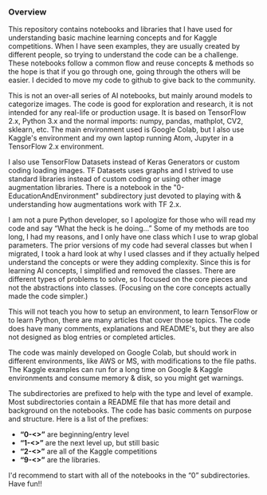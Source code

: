 ### Overview

This repository contains notebooks and libraries that I have used for understanding basic machine learning concepts and for Kaggle competitions.  When I have seen examples, they are usually created by different people, so trying to understand the code can be a challenge.  These notebooks follow a common flow and reuse concepts & methods so the hope is that if you go through one, going through the others will be easier.  I decided to move my code to github to give back to the community.

This is not an over-all series of AI notebooks, but mainly around models to categorize images.  The code is good for exploration and research, it is not intended for any real-life or production usage.  It is based on TensorFlow 2.x, Python 3.x and the normal imports: numpy, pandas, mathplot, CV2, sklearn, etc.  The main environment used is Google Colab, but I also use Kaggle's environment and my own laptop running Atom, Jupyter in a TensorFlow 2.x environment.  

I also use TensorFlow Datasets instead of Keras Generators or custom coding loading images.  TF Datasets uses graphs and I strived to use standard libraries instead of custom coding or using other image augmentation libraries.  There is a notebook in the "0-EducationAndEnvironment" subdirectory just devoted to playing with & understanding how augmentations work with TF 2.x.

 I am not a pure Python developer, so I apologize for those who will read my code and say “What the heck is he doing...”  Some of my methods are too long, I had my reasons, and I only have one class which I use to wrap global parameters.  The prior versions of my code had several classes but when I migrated, I took a hard look at why I used classes and if they actually helped understand the concepts or were they adding complexity.  Since this is for learning AI concepts, I simplified and removed the classes.  There are different types of problems to solve, so I focused on the core pieces and not the abstractions into classes.  (Focusing on the core concepts actually made the code simpler.)

This will not teach you how to setup an environment, to learn TensorFlow or to learn Python, there are many articles that cover those topics.  The code does have many comments, explanations and README's, but they are also not designed as blog entries or completed articles.  

The code was mainly developed on Google Colab, but should work in different environments, like AWS or MS, with modifications to the file paths.  The Kaggle examples can run for a long time on Google & Kaggle environments and consume memory & disk, so you might get warnings.

The subdirectories are prefixed to help with the type and level of example.  Most subdirectories contain a README file that has more detail and background on the notebooks.  The code has basic comments on purpose and structure.  Here is a list of the prefixes:

- **“0-<>”** are beginning/entry level
- **“1-<>”** are the next level up, but still basic
- **“2-<>”** are all of the Kaggle competitions
- **“9-<>”** are the libraries.

I'd recommend to start with all of the notebooks in the “0” subdirectories.  Have fun!!
